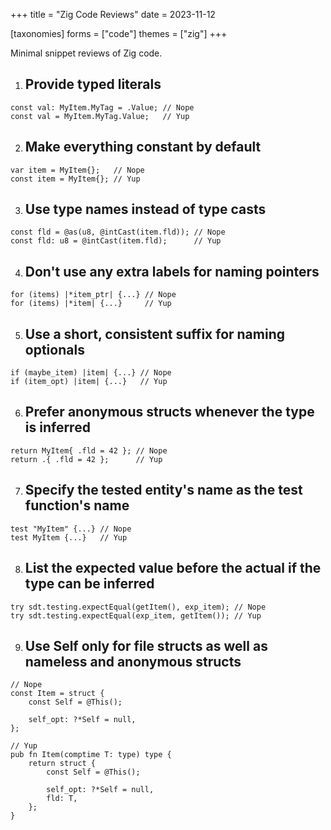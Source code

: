 +++
title = "Zig Code Reviews"
date = 2023-11-12

[taxonomies]
forms = ["code"]
themes = ["zig"]
+++

Minimal snippet reviews of Zig code.

<!-- more -->

1) ## Provide typed literals

```zig
const val: MyItem.MyTag = .Value; // Nope
const val = MyItem.MyTag.Value;   // Yup
```

2) ## Make everything constant by default

```zig
var item = MyItem{};   // Nope
const item = MyItem{}; // Yup
```

3) ## Use type names instead of type casts

```zig
const fld = @as(u8, @intCast(item.fld)); // Nope
const fld: u8 = @intCast(item.fld);      // Yup
```

4) ## Don't use any extra labels for naming pointers

```zig
for (items) |*item_ptr| {...} // Nope
for (items) |*item| {...}     // Yup
```

5) ## Use a short, consistent suffix for naming optionals

```zig
if (maybe_item) |item| {...} // Nope
if (item_opt) |item| {...}   // Yup
```

6) ## Prefer anonymous structs whenever the type is inferred

```zig
return MyItem{ .fld = 42 }; // Nope
return .{ .fld = 42 };      // Yup
```

7) ## Specify the tested entity's name as the test function's name

```zig
test "MyItem" {...} // Nope
test MyItem {...}   // Yup
```

8) ## List the expected value before the actual if the type can be inferred

```zig
try sdt.testing.expectEqual(getItem(), exp_item); // Nope
try sdt.testing.expectEqual(exp_item, getItem()); // Yup
```

9) ## Use Self only for file structs as well as nameless and anonymous structs

```zig
// Nope
const Item = struct {
    const Self = @This();

    self_opt: ?*Self = null,
};

// Yup
pub fn Item(comptime T: type) type {
    return struct {
        const Self = @This();

        self_opt: ?*Self = null,
        fld: T,
    };
}
```
